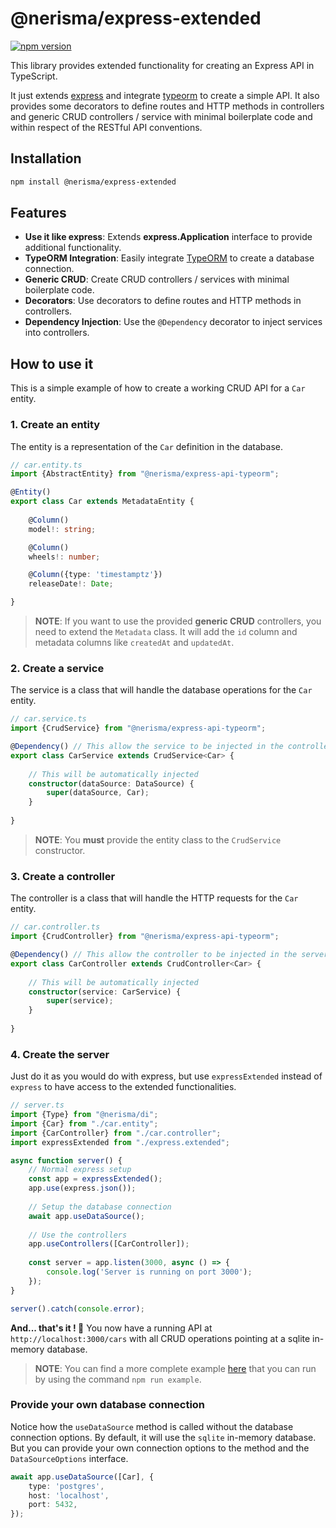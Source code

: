 # @nerisma/express-extended

[![npm version](https://badge.fury.io/js/%40nerisma%2Fexpress-api.svg)](https://badge.fury.io/js/%40nerisma%2Fexpress-api)

This library provides extended functionality for creating an Express API in TypeScript.

It just extends [express](https://www.npmjs.com/package/express) and integrate [typeorm](https://www.npmjs.com/package/typeorm) 
to create a simple API. It also provides some decorators to define routes and HTTP methods in controllers and
generic CRUD controllers / service with minimal boilerplate code and within respect of the RESTful API conventions.

## Installation

```bash
npm install @nerisma/express-extended
```

## Features

- **Use it like express**: Extends **express.Application** interface to provide additional functionality.
- **TypeORM Integration**: Easily integrate [TypeORM](https://www.npmjs.com/package/typeorm) to create a database connection.
- **Generic CRUD**: Create CRUD controllers / services with minimal boilerplate code.
- **Decorators**: Use decorators to define routes and HTTP methods in controllers.
- **Dependency Injection**: Use the `@Dependency` decorator to inject services into controllers.

## How to use it

This is a simple example of how to create a working CRUD API for a `Car` entity.

### 1. Create an entity

The entity is a representation of the `Car` definition in the database.

```typescript
// car.entity.ts
import {AbstractEntity} from "@nerisma/express-api-typeorm";

@Entity()
export class Car extends MetadataEntity {
    
    @Column()
    model!: string;

    @Column()
    wheels!: number;

    @Column({type: 'timestamptz'})
    releaseDate!: Date;

}
```

> **NOTE**: If you want to use the provided **generic CRUD** controllers, you need to extend the `Metadata` class.
> It will add the `id` column and metadata columns like `createdAt` and `updatedAt`.

### 2. Create a service

The service is a class that will handle the database operations for the `Car` entity.

```typescript
// car.service.ts
import {CrudService} from "@nerisma/express-api-typeorm";

@Dependency() // This allow the service to be injected in the controller
export class CarService extends CrudService<Car> {
    
    // This will be automatically injected
    constructor(dataSource: DataSource) {
        super(dataSource, Car);
    }
    
}
```

> **NOTE**: You **must** provide the entity class to the `CrudService` constructor.

### 3. Create a controller

The controller is a class that will handle the HTTP requests for the `Car` entity.

```typescript
// car.controller.ts
import {CrudController} from "@nerisma/express-api-typeorm";

@Dependency() // This allow the controller to be injected in the server
export class CarController extends CrudController<Car> {
    
    // This will be automatically injected
    constructor(service: CarService) {
        super(service);
    }
    
}
```

### 4. Create the server

Just do it as you would do with express, but use `expressExtended` instead of `express` to have access to the extended functionalities.

```typescript
// server.ts
import {Type} from "@nerisma/di";
import {Car} from "./car.entity";
import {CarController} from "./car.controller";
import expressExtended from "./express.extended";

async function server() {
    // Normal express setup
    const app = expressExtended();
    app.use(express.json());
    
    // Setup the database connection
    await app.useDataSource();
    
    // Use the controllers
    app.useControllers([CarController]);
    
    const server = app.listen(3000, async () => {
        console.log('Server is running on port 3000');
    });
}

server().catch(console.error);
```

**And... that's it ! 🎉** You now have a running API at `http://localhost:3000/cars` with all
CRUD operations pointing at a sqlite in-memory database.

> **NOTE**: You can find a more complete example [here](./example) that you can run
> by using the command `npm run example`.

### Provide your own database connection

Notice how the `useDataSource` method is called without the database connection options.
By default, it will use the `sqlite` in-memory database. But you can provide your own connection options
to the method and the `DataSourceOptions` interface.

```typescript
await app.useDataSource([Car], {
    type: 'postgres',
    host: 'localhost',
    port: 5432,
});
```